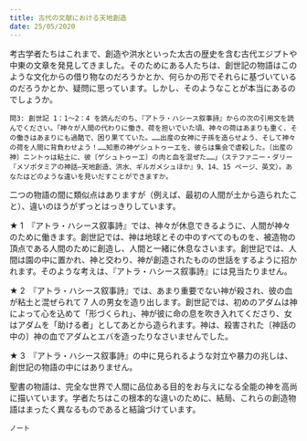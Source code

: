 ```yaml
---
title: 古代の文献における天地創造
date: 25/05/2020
---
```


考古学者たちはこれまで、創造や洪水といった太古の歴史を含む古代エジプトや中東の文章を発見してきました。そのためにある人たちは、創世記の物語はこのような文化からの借り物なのだろうかとか、何らかの形でそれらに基づいているのだろうかとか、疑問に思っています。しかし、そのようなことが本当にあるのでしょうか。

`問3: 創世記 1：1～2：4 を読んだのち、『アトラ・ハシース叙事詩』からの次の引用文を読んでください。「神々が人間の代わりに働き、荷を担いでいた頃、神々の荷はあまりも重く、その働きはあまりにも過酷で、困り果てていた。……出産の女神に子孫を造らせよう、そして神々の荷を人間に背負わせよう！……知恵の神ゲシュトゥーエを、彼らは集会で虐殺した。〔出産の神〕ニントゥは粘土に、彼〔ゲシュトゥーエ〕の肉と血を混ぜた……」（ステファニー・ダリー『メソポタミアの神話―天地創造、洪水、ギルガメシュほか』9、14、15 ページ、英文）。あなたはどのような違いを見いだすことができますか。`

二つの物語の間に類似点はありますが（例えば、最初の人間が土から造られたこと）、違いのほうがずっとはっきりしています。

★ 1　『アトラ・ハシース叙事詩』では、神々が休息できるように、人間が神々のために働きます。創世記では、神は地球とその中のすべてのものを、被造物の頂点である人間のために創造し、人間と一緒に休息なさいます。創世記では、人間は園の中に置かれ、神と交わり、神が創造されたものの世話をするように招かれます。そのような考えは、『アトラ・ハシース叙事詩』には見当たりません。

★ 2　『アトラ・ハシース叙事詩』では、あまり重要でない神が殺され、彼の血が粘土と混ぜられて 7 人の男女を造り出します。創世記では、初めのアダムは神によって心を込めて「形づくられ」、神が彼に命の息を吹き入れてくださり、女はアダムを「助ける者」としてあとから造られます。神は、殺害された〔神話の中の〕神の血でアダムとエバを造ったりなさいませんでした。

★ 3　『アトラ・ハシース叙事詩』の中に見られるような対立や暴力の兆しは、創世記の物語の中にはありません。

聖書の物語は、完全な世界で人間に品位ある目的をお与えになる全能の神を高尚に描いています。学者たちはこの根本的な違いのために、結局、これらの創造物語はまったく異なるものであると結論づけています。

`ノート`